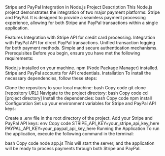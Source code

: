 Stripe and PayPal Integration in Node.js
Project Description
This Node.js project demonstrates the integration of two major payment platforms: Stripe and PayPal. It is designed to provide a seamless payment processing experience, allowing for both Stripe and PayPal transactions within a single application.

Features
Integration with Stripe API for credit card processing.
Integration with PayPal API for direct PayPal transactions.
Unified transaction logging for both payment methods.
Simple and secure authentication mechanisms.
Prerequisites
Before you begin, ensure you have met the following requirements:

Node.js installed on your machine.
npm (Node Package Manager) installed.
Stripe and PayPal accounts for API credentials.
Installation
To install the necessary dependencies, follow these steps:

Clone the repository to your local machine:
bash
Copy code
git clone [repository URL]
Navigate to the project directory:
bash
Copy code
cd [project directory]
Install the dependencies:
bash
Copy code
npm install
Configuration
Set up your environment variables for Stripe and PayPal API keys:

Create a .env file in the root directory of the project.
Add your Stripe and PayPal API keys:
env
Copy code
STRIPE_API_KEY=your_stripe_api_key_here
PAYPAL_API_KEY=your_paypal_api_key_here
Running the Application
To run the application, execute the following command in the terminal:

bash
Copy code
node app.js
This will start the server, and the application will be ready to process payments through both Stripe and PayPal.